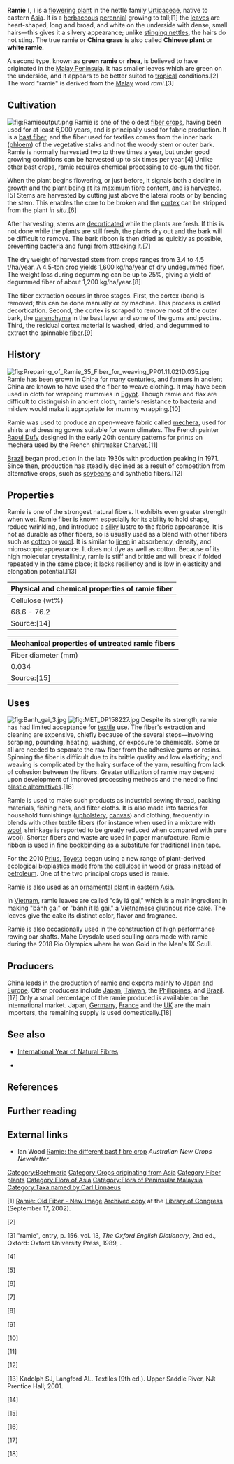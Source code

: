**Ramie** (, ) is a [flowering plant](flowering_plant "wikilink") in the
nettle family [Urticaceae](Urticaceae "wikilink"), native to eastern
[Asia](Asia "wikilink"). It is a
[herbaceous](Herbaceous_plant "wikilink")
[perennial](perennial_plant "wikilink") growing to tall;[1] the
[leaves](leaf "wikilink") are heart-shaped, long and broad, and white on
the underside with dense, small hairs—this gives it a silvery
appearance; unlike [stinging nettles](Urtica_dioica "wikilink"), the
hairs do not sting. The true ramie or **China grass** is also called
**Chinese plant** or **white ramie**.

A second type, known as **green ramie** or **rhea**, is believed to have
originated in the [Malay Peninsula](Malay_Peninsula "wikilink"). It has
smaller leaves which are green on the underside, and it appears to be
better suited to [tropical](tropical "wikilink") conditions.[2] The word
"ramie" is derived from the [Malay](Malay_language "wikilink") word
*rami*.[3]

## Cultivation

![](Ramieoutput.png "fig:Ramieoutput.png") Ramie is one of the oldest
[fiber crops](fiber_crop "wikilink"), having been used for at least
6,000 years, and is principally used for fabric production. It is a
[bast fiber](bast_fiber "wikilink"), and the fiber used for textiles
comes from the inner bark ([phloem](phloem "wikilink")) of the
vegetative stalks and not the woody stem or outer bark. Ramie is
normally harvested two to three times a year, but under good growing
conditions can be harvested up to six times per year.[4] Unlike other
bast crops, ramie requires chemical processing to de-gum the fiber.

When the plant begins flowering, or just before, it signals both a
decline in growth and the plant being at its maximum fibre content, and
is harvested.[5] Stems are harvested by cutting just above the lateral
roots or by bending the stem. This enables the core to be broken and the
[cortex](Cortex_(botany) "wikilink") can be stripped from the plant *in
situ*.[6]

After harvesting, stems are [decorticated](decorticator "wikilink")
while the plants are fresh. If this is not done while the plants are
still fresh, the plants dry out and the bark will be difficult to
remove. The bark ribbon is then dried as quickly as possible, preventing
[bacteria](bacteria "wikilink") and [fungi](fungi "wikilink") from
attacking it.[7]

The dry weight of harvested stem from crops ranges from 3.4 to 4.5
t/ha/year. A 4.5-ton crop yields 1,600 kg/ha/year of dry undegummed
fiber. The weight loss during degumming can be up to 25%, giving a yield
of degummed fiber of about 1,200 kg/ha/year.[8]

The fiber extraction occurs in three stages. First, the cortex (bark) is
removed; this can be done manually or by machine. This process is called
decortication. Second, the cortex is scraped to remove most of the outer
bark, the [parenchyma](parenchyma "wikilink") in the bast layer and some
of the gums and pectins. Third, the residual cortex material is washed,
dried, and degummed to extract the spinnable
[fiber](fiber "wikilink").[9]

## History

![](Preparing_of_Ramie_35_Fiber_for_weaving_PP01.11.021D.035.jpg "fig:Preparing_of_Ramie_35_Fiber_for_weaving_PP01.11.021D.035.jpg")
Ramie has been grown in [China](Ancient_China "wikilink") for many
centuries, and farmers in ancient China are known to have used the fiber
to weave clothing. It may have been used in cloth for wrapping mummies
in [Egypt](Egypt "wikilink"). Though ramie and flax are difficult to
distinguish in ancient cloth, ramie's resistance to bacteria and mildew
would make it appropriate for mummy wrapping.[10]

Ramie was used to produce an open-weave fabric called
[mechera](mechera "wikilink"), used for shirts and dressing gowns
suitable for warm climates. The French painter [Raoul
Dufy](Raoul_Dufy "wikilink") designed in the early 20th century patterns
for prints on mechera used by the French shirtmaker
[Charvet](Charvet_Place_Vendôme "wikilink").[11]

[Brazil](Agriculture_in_Brazil "wikilink") began production in the late
1930s with production peaking in 1971. Since then, production has
steadily declined as a result of competition from alternative crops,
such as [soybeans](soybean "wikilink") and synthetic fibers.[12]

## Properties

Ramie is one of the strongest natural fibers. It exhibits even greater
strength when wet. Ramie fiber is known especially for its ability to
hold shape, reduce wrinkling, and introduce a [silky](silk "wikilink")
lustre to the fabric appearance. It is not as durable as other fibers,
so is usually used as a blend with other fibers such as
[cotton](cotton "wikilink") or [wool](wool "wikilink"). It is similar to
[linen](linen "wikilink") in absorbency, density, and microscopic
appearance. It does not dye as well as cotton. Because of its high
molecular crystallinity, ramie is stiff and brittle and will break if
folded repeatedly in the same place; it lacks resiliency and is low in
elasticity and elongation potential.[13]

| Physical and chemical properties of ramie fiber |
|-------------------------------------------------|
| Cellulose (wt%)                                 |
| 68.6 - 76.2                                     |
| Source:[14]                                     |

| Mechanical properties of untreated ramie fibers |
|-------------------------------------------------|
| Fiber diameter (mm)                             |
| 0.034                                           |
| Source:[15]                                     |

## Uses

![](Banh_gai_3.jpg "fig:Banh_gai_3.jpg")
![](MET_DP158227.jpg "fig:MET_DP158227.jpg") Despite its strength, ramie
has had limited acceptance for [textile](textile "wikilink") use. The
fiber's extraction and cleaning are expensive, chiefly because of the
several steps—involving scraping, pounding, heating, washing, or
exposure to chemicals. Some or all are needed to separate the raw fiber
from the adhesive gums or resins. Spinning the fiber is difficult due to
its brittle quality and low elasticity; and weaving is complicated by
the hairy surface of the yarn, resulting from lack of cohesion between
the fibers. Greater utilization of ramie may depend upon development of
improved processing methods and the need to find [plastic
alternatives](plastic_pollution "wikilink").[16]

Ramie is used to make such products as industrial sewing thread, packing
materials, fishing nets, and filter cloths. It is also made into fabrics
for household furnishings ([upholstery](upholstery "wikilink"),
[canvas](canvas "wikilink")) and clothing, frequently in blends with
other textile fibers (for instance when used in a mixture with
[wool](wool "wikilink"), shrinkage is reported to be greatly reduced
when compared with pure wool). Shorter fibers and waste are used in
paper manufacture. Ramie ribbon is used in fine
[bookbinding](bookbinding "wikilink") as a substitute for traditional
linen tape.

For the 2010 [Prius](Toyota_Prius "wikilink"),
[Toyota](Toyota "wikilink") began using a new range of plant-derived
ecological [bioplastics](bioplastic "wikilink") made from the
[cellulose](cellulose "wikilink") in wood or grass instead of
[petroleum](petroleum "wikilink"). One of the two principal crops used
is ramie.

Ramie is also used as an [ornamental plant](ornamental_plant "wikilink")
in [eastern Asia](eastern_Asia "wikilink").

In [Vietnam](Vietnam "wikilink"), ramie leaves are called "cây lá gai,"
which is a main ingredient in making "bánh gai" or "bánh ít lá gai," a
Vietnamese glutinous rice cake. The leaves give the cake its distinct
color, flavor and fragrance.

Ramie is also occasionally used in the construction of high performance
rowing oar shafts. Mahe Drysdale used sculling oars made with ramie
during the 2018 Rio Olympics where he won Gold in the Men's 1X Scull.

## Producers

[China](Agriculture_in_China "wikilink") leads in the production of
ramie and exports mainly to [Japan](Japan "wikilink") and
[Europe](Europe "wikilink"). Other producers include
[Japan](Agriculture_in_Japan "wikilink"),
[Taiwan](Agriculture_in_Taiwan "wikilink"), the
[Philippines](Agriculture_in_the_Philippines "wikilink"), and
[Brazil](Brazil "wikilink").[17] Only a small percentage of the ramie
produced is available on the international market. Japan,
[Germany](Germany "wikilink"), [France](France "wikilink") and the
[UK](UK "wikilink") are the main importers, the remaining supply is used
domestically.[18]

## See also

-   [International Year of Natural
    Fibres](International_Year_of_Natural_Fibres "wikilink")

-

## References

## Further reading

## External links

-   Ian Wood [Ramie: the different bast fibre
    crop](https://web.archive.org/web/20040414001104/http://newcrops.uq.edu.au/newslett/ncn11162.htm)
    *Australian New Crops Newsletter*

[Category:Boehmeria](Category:Boehmeria "wikilink") [Category:Crops
originating from Asia](Category:Crops_originating_from_Asia "wikilink")
[Category:Fiber plants](Category:Fiber_plants "wikilink")
[Category:Flora of Asia](Category:Flora_of_Asia "wikilink")
[Category:Flora of Peninsular
Malaysia](Category:Flora_of_Peninsular_Malaysia "wikilink")
[Category:Taxa named by Carl
Linnaeus](Category:Taxa_named_by_Carl_Linnaeus "wikilink")

[1] [Ramie: Old Fiber - New
Image](http://ohioline.osu.edu/hyg-fact/5000/5501.html) [Archived
copy](http://webarchive.loc.gov/all/20020917234423/http%3A//ohioline%2Eosu%2Eedu/hyg%2Dfact/5000/5501%2Ehtml)
at the [Library of Congress](Library_of_Congress "wikilink") (September
17, 2002).

[2]

[3] "ramie", entry, p. 156, vol. 13, *The Oxford English Dictionary*,
2nd ed., Oxford: Oxford University Press, 1989, .

[4]

[5]

[6]

[7]

[8]

[9]

[10]

[11]

[12]

[13] Kadolph SJ, Langford AL. Textiles (9th ed.). Upper Saddle River,
NJ: Prentice Hall; 2001.

[14]

[15]

[16]

[17]

[18]